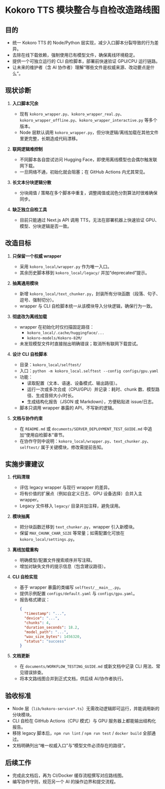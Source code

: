 # Kokoro TTS 模块整合与自检改造路线图

## 目的
- 统一 Kokoro TTS 的 Node/Python 层实现，减少入口脚本分裂导致的行为差异。
- 去除在线下载依赖，强制使用已有模型文件，确保离线环境稳定。
- 提供一个可独立运行的 CLI 自检脚本，部署前快速验证 GPU/CPU 运行链路。
- 让未来的维护者（含 AI 协作者）理解“哪些文件是权威来源、改动要点是什么”。

## 现状诊断
1. **入口脚本冗余**
   - 现有 `kokoro_wrapper.py`、`kokoro_wrapper_real.py`、`kokoro_wrapper_offline.py`、`kokoro_wrapper_interactive.py` 等多个版本。
   - Node 层默认调用 `kokoro_wrapper.py`，但分块逻辑/离线加载在其他文件里更完整，长期造成代码漂移。

2. **联网逻辑难控制**
   - 不同脚本各自尝试访问 Hugging Face，即使用离线模型也会偶尔触发联网下载。
   - 一旦网络不通，初始化就会阻塞；在 GitHub Actions 内尤其常见。

3. **长文本分块逻辑分散**
   - 分块阈值 / 策略在多个脚本中重复，调整阈值或润色分割算法时很难确保同步。

4. **缺乏独立自检工具**
   - 目前只能通过 Next.js API 调用 TTS，无法在部署机器上快速验证 GPU、模型、分块逻辑是否一致。

## 改造目标
1. **只保留一个权威 wrapper**
   - 采用 `kokoro_local/wrapper.py` 作为唯一入口。
   - 其余历史脚本移到 `kokoro_local/legacy/` 并加“deprecated”提示。

2. **抽离通用模块**
   - 新增 `kokoro_local/text_chunker.py`，封装所有分块函数（段落、句子、逗号、强制切分）。
   - wrapper 与 CLI 自检脚本统一从该模块导入分块逻辑，确保行为一致。

3. **彻底改为离线加载**
   - wrapper 在初始化时仅扫描固定路径：
     - `kokoro_local/.cache/huggingface/...`
     - `kokoro-models/Kokoro-82M/`
   - 未发现模型文件时直接抛出明确错误；取消所有联网下载尝试。

4. **设计 CLI 自检脚本**
   - 目录：`kokoro_local/selftest/`
   - 入口：`python -m kokoro_local.selftest --config configs/gpu.yaml`
   - 功能：
     - 读取配置（文本、语速、设备模式、输出路径）。
     - 运行一次或多次合成（CPU/GPU）并记录：耗时、chunk 数、模型路径、生成音频大小/时长。
     - 生成结构化报告（JSON 或 Markdown），方便粘贴进 issue/日志。
   - 脚本只调用 wrapper 暴露的 API，不写新的逻辑。

5. **文档与协作约束**
   - 在 `README.md` 或 `documents/SERVER_DEPLOYMENT_TEST_GUIDE.md` 中追加“使用自检脚本”章节。
   - 在协作守则中说明：`kokoro_local/wrapper.py`、`text_chunker.py`、`selftest/` 属于关键模块，修改需提前告知。

## 实施步骤建议
1. **代码清理**
   - 评估 legacy wrapper 与现行 wrapper 的差异。
   - 将有价值的扩展点（例如自定义日志、GPU 设备选择）合并入主 wrapper。
   - Legacy 文件移入 `legacy/` 目录并加注释，避免误用。

2. **模块抽离**
   - 把分块函数迁移到 `text_chunker.py`，wrapper 引入新模块。
   - 保留 `MAX_CHUNK_CHAR_SIZE` 等常量；如需配置化可放在 `kokoro_local/settings.py`。

3. **离线加载重构**
   - 明确模型/配置文件搜索顺序并写注释。
   - 增加对缺失文件的提示信息（包含建议路径）。

4. **CLI 自检实现**
   - 基于 wrapper 暴露的类编写 `selftest/__main__.py`。
   - 提供示例配置 `configs/default.yaml` 与 `configs/gpu.yaml`。
   - 报告格式建议：
     ```json
     {
       "timestamp": "...",
       "device": "...",
       "chunks": 4,
       "duration_seconds": 18.2,
       "model_path": "...",
       "wav_size_bytes": 1456320,
       "status": "success"
     }
     ```

5. **文档更新**
   - 在 `documents/WORKFLOW_TESTING_GUIDE.md` 或新文档中记录 CLI 用法、常见错误排查。
   - 将本文路线图合并到正式文档，供后续 AI/协作者执行。

## 验收标准
- Node 层（`lib/kokoro-service*.ts`）无需改动逻辑即可运行，并能调用新的分块模块。
- CLI 自检在 GitHub Actions（CPU 模式）与 GPU 服务器上都能输出结构化报告。
- 移除 legacy 脚本后，`npm run lint` / `npm run test` / `docker build` 全部通过。
- 文档明确列出“唯一权威入口”与“模型文件必须存在的路径”。

## 后续工作
- 完成此文档后，再为 CI/Docker 缓存流程撰写对应路线图。
- 编写协作守则，规范另一个 AI 的操作边界和提交流程。
